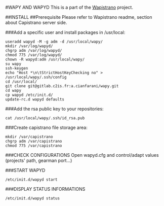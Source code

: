 #WAPY AND WAPYD
This is a part of the  [Wapistrano](https://github.com/c2is/) project. 

##INSTALL
##Prerequisite
Please refer to Wapistrano readme, section about Capistrano server side.

###Add a specific user and install packages in /usr/local:

```shell
useradd wapyd -M -g adm -d /usr/local/wapy/
mkdir /var/log/wapyd/
chgrp adm /var/log/wapyd/
chmod 775 /var/log/wapyd/
chown -R wapyd:adm /usr/local/wapy/
su wapy
ssh-keygen
echo "Host *\n\tStrictHostKeyChecking no" > /usr/local/wapy/.ssh/config
cd /usr/local/
git clone git@gitlab.c2is.fr:a.cianfarani/wapy.git
cd wapy
cp wapyd /etc/init.d/
update-rc.d wapyd defaults
```

###Add the rsa public key to your repositories:
```
cat /usr/local/wapy/.ssh/id_rsa.pub
```

###Create capistrano file storage area:

```shell
mkdir /var/capistrano
chgrp adm /var/capistrano
chmod 775 /var/capistrano
```

###CHECK CONFIGURATIONS
Open wapyd.cfg and control/adapt values (projects' path, gearman port...)

###START WAPYD
```
/etc/init.d/wapyd start
```

###DISPLAY STATUS INFORMATIONS
```
/etc/init.d/wapyd status
```

